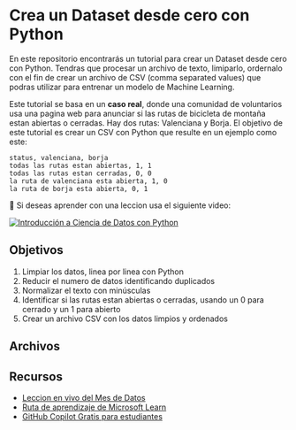 # Crea un Dataset desde cero con Python
En este repositorio encontrarás un tutorial para crear un Dataset desde cero con Python. Tendras que procesar un archivo de texto, limiparlo, ordernalo con el fin de crear un archivo de CSV (comma separated values) que podras utilizar para entrenar un modelo de Machine Learning.

Este tutorial se basa en un **caso real**, donde una comunidad de voluntarios usa una pagina web para anunciar si las rutas de bicicleta de montaña estan abiertas o cerradas. Hay dos rutas: Valenciana y Borja. El objetivo de este tutorial es crear un CSV con Python que resulte en un ejemplo como este:

```csv
status, valenciana, borja
todas las rutas estan abiertas, 1, 1
todas las rutas estan cerradas, 0, 0
la ruta de valenciana esta abierta, 1, 0
la ruta de borja esta abierta, 0, 1
```

🤔 Si deseas aprender con una leccion usa el siguiente video:

[![Introducción a Ciencia de Datos con Python](https://img.youtube.com/vi/zQ_AA5u4pOU/0.jpg)](https://youtu.be/zQ_AA5u4pOU "Introducción a Ciencia de Datos con Python")


## Objetivos

1. Limpiar los datos, linea por linea con Python
2. Reducir el numero de datos identificando duplicados
3. Normalizar el texto con minúsculas 
4. Identificar si las rutas estan abiertas o cerradas, usando un 0 para cerrado y un 1 para abierto
5. Crear un archivo CSV con los datos limpios y ordenados

## Archivos

## Recursos

- [Leccion en vivo del Mes de Datos](https://youtu.be/zQ_AA5u4pOU)
- [Ruta de aprendizaje de Microsoft Learn](https://learn.microsoft.com/es-es/training/paths/beginner-python/?WT.mc_id=academic-0000-alfredodeza)
- [GitHub Copilot Gratis para estudiantes](https://aka.ms/Copilot4Students)